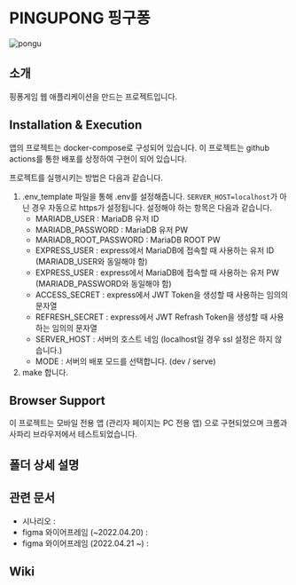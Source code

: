# PINGUPONG 핑구퐁

![pongu](https://user-images.githubusercontent.com/63899204/211287320-c6af6432-82c4-4350-aa59-68b17edbc139.jpg)

## 소개
핑퐁게임 웹 애플리케이션을 만드는 프로젝트입니다.

## Installation & Execution
앱의 프로젝트는 docker-compose로 구성되어 있습니다. 이 프로젝트는 github actions를 통한 배포를 상정하여 구현이 되어 있습니다.

프로젝트를 실행시키는 방법은 다음과 같습니다.
1. .env_template 파일을 통해 .env를 설정해줍니다. `SERVER_HOST=localhost`가 아닌 경우 자동으로 https가 설정됩니다. 설정해야 하는 항목은 다음과 같습니다.
   - MARIADB_USER : MariaDB 유저 ID
   - MARIADB_PASSWORD : MariaDB 유저 PW
   - MARIADB_ROOT_PASSWORD : MariaDB ROOT PW
   - EXPRESS_USER : express에서 MariaDB에 접속할 때 사용하는 유저 ID (MARIADB_USER와 동일해야 함)
   - EXPRESS_USER : express에서 MariaDB에 접속할 때 사용하는 유저 PW (MARIADB_PASSWORD와 동일해야 함)
   - ACCESS_SECRET : express에서 JWT Token을 생성할 때 사용하는 임의의 문자열
   - REFRESH_SECRET : express에서 JWT Refrash Token을 생성할 때 사용하는 임의의 문자열
   - SERVER_HOST : 서버의 호스트 네임 (localhost일 경우 ssl 설정은 하지 않습니다.)
   - MODE : 서버의 배포 모드를 선택합니다. (dev / serve)
2. make 합니다.

## Browser Support
이 프로젝트는 모바일 전용 앱 (관리자 페이지는 PC 전용 앱) 으로 구현되었으며 크롬과 사파리 브라우저에서 테스트되었습니다.

## 폴더 상세 설명

## 관련 문서
* 시나리오 : 
* figma 와이어프레임 (~2022.04.20) : 
* figma 와이어프레임 (2022.04.21 ~) : 

## Wiki
